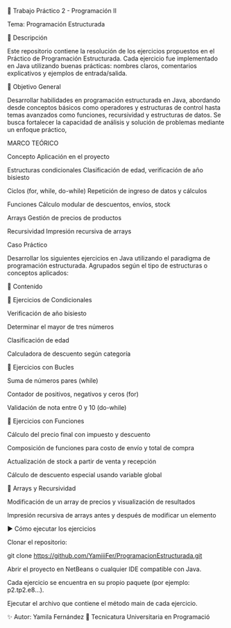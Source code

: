 📘 Trabajo Práctico 2 - Programación II

Tema: Programación Estructurada

📝 Descripción

Este repositorio contiene la resolución de los ejercicios propuestos en el Práctico de Programación Estructurada.
Cada ejercicio fue implementado en Java utilizando buenas prácticas: nombres claros, comentarios explicativos y ejemplos de entrada/salida.

🎯 Objetivo General 

Desarrollar habilidades en programación estructurada en Java, abordando desde 
conceptos básicos como operadores y estructuras de control hasta temas avanzados 
como funciones, recursividad y estructuras de datos. Se busca fortalecer la capacidad 
de análisis y solución de problemas mediante un enfoque práctico, 

MARCO TEÓRICO

Concepto                                                            Aplicación en el proyecto 

Estructuras condicionales                                           Clasificación de edad, verificación de año bisiesto

Ciclos (for, while, do-while)                                       Repetición de ingreso de datos y cálculos

Funciones                                                           Cálculo modular de descuentos, envíos, stock 

Arrays                                                              Gestión de precios de productos

Recursividad                                                        Impresión recursiva de arrays


Caso Práctico 
 
Desarrollar los siguientes ejercicios en Java utilizando el paradigma de programación 
estructurada. Agrupados según el tipo de estructuras o conceptos aplicados: 

📂 Contenido

🔹 Ejercicios de Condicionales

Verificación de año bisiesto

Determinar el mayor de tres números

Clasificación de edad

Calculadora de descuento según categoría

🔹 Ejercicios con Bucles

Suma de números pares (while)

Contador de positivos, negativos y ceros (for)

Validación de nota entre 0 y 10 (do-while)

🔹 Ejercicios con Funciones

Cálculo del precio final con impuesto y descuento

Composición de funciones para costo de envío y total de compra

Actualización de stock a partir de venta y recepción

Cálculo de descuento especial usando variable global

🔹 Arrays y Recursividad

Modificación de un array de precios y visualización de resultados

Impresión recursiva de arrays antes y después de modificar un elemento

▶️ Cómo ejecutar los ejercicios

Clonar el repositorio:

git clone https://github.com/YamiiiFer/ProgramacionEstructurada.git


Abrir el proyecto en NetBeans o cualquier IDE compatible con Java.

Cada ejercicio se encuentra en su propio paquete (por ejemplo: p2.tp2.e8...).

Ejecutar el archivo que contiene el método main de cada ejercicio.

✨ Autor: Yamila Fernández
📍 Tecnicatura Universitaria en Programació